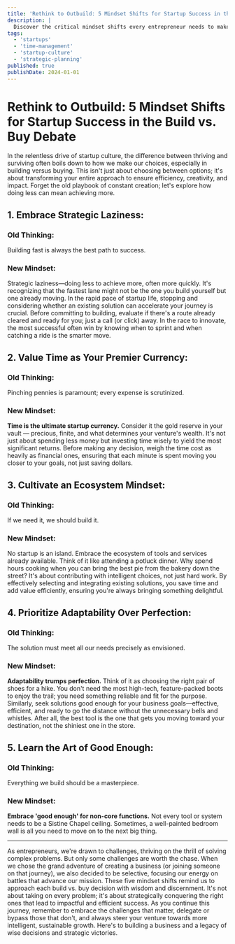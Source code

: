 ```yaml
---
title: 'Rethink to Outbuild: 5 Mindset Shifts for Startup Success in the Build vs. Buy Debate'
description: |
  Discover the critical mindset shifts every entrepreneur needs to make in the build vs. buy debate. Learn how embracing strategic laziness, valuing time, cultivating an ecosystem, prioritizing adaptability, and mastering 'good enough' can transform your startup's approach to growth and innovation.
tags:
  - 'startups'
  - 'time-management'
  - 'startup-culture'
  - 'strategic-planning'
published: true
publishDate: 2024-01-01
---
```


# Rethink to Outbuild: 5 Mindset Shifts for Startup Success in the Build vs. Buy Debate

In the relentless drive of startup culture, the difference between thriving and surviving often boils down to how we make our choices, especially in building versus buying. This isn't just about choosing between options; it's about transforming your entire approach to ensure efficiency, creativity, and impact. Forget the old playbook of constant creation; let's explore how doing less can mean achieving more.

## 1. Embrace Strategic Laziness:

### Old Thinking:

Building fast is always the best path to success.

### New Mindset:

Strategic laziness—doing less to achieve more, often more quickly. It's recognizing that the fastest lane might not be the one you build yourself but one already moving. In the rapid pace of startup life, stopping and considering whether an existing solution can accelerate your journey is crucial. Before committing to building, evaluate if there's a route already cleared and ready for you; just a call (or click) away. In the race to innovate, the most successful often win by knowing when to sprint and when catching a ride is the smarter move.

## 2. Value Time as Your Premier Currency:

### Old Thinking:

Pinching pennies is paramount; every expense is scrutinized.

### New Mindset:

**Time is the ultimate startup currency.** Consider it the gold reserve in your vault — precious, finite, and what determines your venture's wealth. It's not just about spending less money but investing time wisely to yield the most significant returns. Before making any decision, weigh the time cost as heavily as financial ones, ensuring that each minute is spent moving you closer to your goals, not just saving dollars.

## 3. Cultivate an Ecosystem Mindset:

### Old Thinking:

If we need it, we should build it.

### New Mindset:

No startup is an island. Embrace the ecosystem of tools and services already available. Think of it like attending a potluck dinner. Why spend hours cooking when you can bring the best pie from the bakery down the street? It's about contributing with intelligent choices, not just hard work. By effectively selecting and integrating existing solutions, you save time and add value efficiently, ensuring you're always bringing something delightful.

## 4. Prioritize Adaptability Over Perfection:

### Old Thinking:

The solution must meet all our needs precisely as envisioned.

### New Mindset:

**Adaptability trumps perfection.** Think of it as choosing the right pair of shoes for a hike. You don't need the most high-tech, feature-packed boots to enjoy the trail; you need something reliable and fit for the purpose. Similarly, seek solutions good enough for your business goals—effective, efficient, and ready to go the distance without the unnecessary bells and whistles. After all, the best tool is the one that gets you moving toward your destination, not the shiniest one in the store.

## 5. Learn the Art of Good Enough:

### Old Thinking:

Everything we build should be a masterpiece.

### New Mindset:

**Embrace 'good enough' for non-core functions.** Not every tool or system needs to be a Sistine Chapel ceiling. Sometimes, a well-painted bedroom wall is all you need to move on to the next big thing.

---

As entrepreneurs, we're drawn to challenges, thriving on the thrill of solving complex problems. But only some challenges are worth the chase. When we chose the grand adventure of creating a business (or joining someone on that journey), we also decided to be selective, focusing our energy on battles that advance our mission. These five mindset shifts remind us to approach each build vs. buy decision with wisdom and discernment. It's not about taking on every problem; it's about strategically conquering the right ones that lead to impactful and efficient success. As you continue this journey, remember to embrace the challenges that matter, delegate or bypass those that don't, and always steer your venture towards more intelligent, sustainable growth. Here's to building a business and a legacy of wise decisions and strategic victories.
